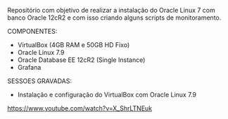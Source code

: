 Repositório com objetivo de realizar a instalação do Oracle Linux 7 com banco Oracle 12cR2 e com isso criando alguns scripts de monitoramento.

COMPONENTES:
- VirtualBox (4GB RAM e 50GB HD Fixo)
- Oracle Linux 7.9
- Oracle Database EE 12cR2 (Single Instance)
- Grafana 

SESSOES GRAVADAS:
- Instalação e configuração do VirtualBox com Oracle Linux 7.9

https://www.youtube.com/watch?v=X_ShrLTNEuk
